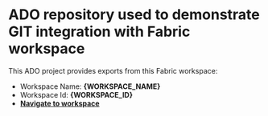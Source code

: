 ﻿# ADO repository used to demonstrate GIT integration with Fabric workspace 

This ADO project provides exports from this Fabric workspace:
 - Workspace Name: **{WORKSPACE_NAME}**
 - Workspace Id: **{WORKSPACE_ID}**
 - **[Navigate to workspace](http://app.powerbi.com/groups/{WORKSPACE_ID}/list?experience=power-bi)**
